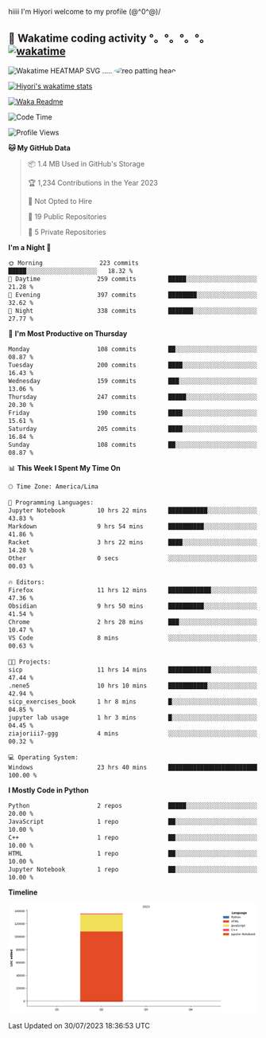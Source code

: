 hiiii I'm Hiyori welcome to my profile \(@^0^@)/

## 🦄 Wakatime coding activity °。°。°。°。[![wakatime](https://wakatime.com/badge/user/49dba2c5-26e1-43a7-9d07-e0f8613d1227.svg)](https://wakatime.com/@49dba2c5-26e1-43a7-9d07-e0f8613d1227) 
<img src="https://wakatime.com/share/@ziajoriii7/ef87015d-57e0-4afb-bb56-1a99a24ea312.svg" width="600" alt="Wakatime HEATMAP SVG"/> ..... <img src="https://i.postimg.cc/RFM2CQFY/reo-patting.webp" alt="reo patting head" width="200" style="border-radius: 50%;">

 [![Hiyori's wakatime stats](https://github-readme-stats.vercel.app/api/wakatime?username=ziajoriii7&theme=buefy&range=last_year&is_including_today=true&layout=compact)](https://github.com/anuraghazra/github-readme-stats)
 

[![Waka Readme](https://github.com/hiyorijl/hiyorijl/actions/workflows/Waka%20Readme.yml/badge.svg)](https://github.com/hiyorijl/hiyorijl/actions/workflows/Waka%20Readme.yml)

<!--START_SECTION:waka-->
![Code Time](http://img.shields.io/badge/Code%20Time-242%20hrs%2056%20mins-blue)

![Profile Views](http://img.shields.io/badge/Profile%20Views-0-blue)

**🐱 My GitHub Data** 

> 📦 1.4 MB Used in GitHub's Storage 
 > 
> 🏆 1,234 Contributions in the Year 2023
 > 
> 🚫 Not Opted to Hire
 > 
> 📜 19 Public Repositories 
 > 
> 🔑 5 Private Repositories 
 > 
**I'm a Night 🦉** 

```text
🌞 Morning                223 commits         █████░░░░░░░░░░░░░░░░░░░░   18.32 % 
🌆 Daytime                259 commits         █████░░░░░░░░░░░░░░░░░░░░   21.28 % 
🌃 Evening                397 commits         ████████░░░░░░░░░░░░░░░░░   32.62 % 
🌙 Night                  338 commits         ███████░░░░░░░░░░░░░░░░░░   27.77 % 
```
📅 **I'm Most Productive on Thursday** 

```text
Monday                   108 commits         ██░░░░░░░░░░░░░░░░░░░░░░░   08.87 % 
Tuesday                  200 commits         ████░░░░░░░░░░░░░░░░░░░░░   16.43 % 
Wednesday                159 commits         ███░░░░░░░░░░░░░░░░░░░░░░   13.06 % 
Thursday                 247 commits         █████░░░░░░░░░░░░░░░░░░░░   20.30 % 
Friday                   190 commits         ████░░░░░░░░░░░░░░░░░░░░░   15.61 % 
Saturday                 205 commits         ████░░░░░░░░░░░░░░░░░░░░░   16.84 % 
Sunday                   108 commits         ██░░░░░░░░░░░░░░░░░░░░░░░   08.87 % 
```


📊 **This Week I Spent My Time On** 

```text
🕑︎ Time Zone: America/Lima

💬 Programming Languages: 
Jupyter Notebook         10 hrs 22 mins      ███████████░░░░░░░░░░░░░░   43.83 % 
Markdown                 9 hrs 54 mins       ██████████░░░░░░░░░░░░░░░   41.86 % 
Racket                   3 hrs 22 mins       ████░░░░░░░░░░░░░░░░░░░░░   14.28 % 
Other                    0 secs              ░░░░░░░░░░░░░░░░░░░░░░░░░   00.03 % 

🔥 Editors: 
Firefox                  11 hrs 12 mins      ████████████░░░░░░░░░░░░░   47.36 % 
Obsidian                 9 hrs 50 mins       ██████████░░░░░░░░░░░░░░░   41.54 % 
Chrome                   2 hrs 28 mins       ███░░░░░░░░░░░░░░░░░░░░░░   10.47 % 
VS Code                  8 mins              ░░░░░░░░░░░░░░░░░░░░░░░░░   00.63 % 

🐱‍💻 Projects: 
sicp                     11 hrs 14 mins      ████████████░░░░░░░░░░░░░   47.44 % 
.nene5                   10 hrs 10 mins      ███████████░░░░░░░░░░░░░░   42.94 % 
sicp_exercises_book      1 hr 8 mins         █░░░░░░░░░░░░░░░░░░░░░░░░   04.85 % 
jupyter lab usage        1 hr 3 mins         █░░░░░░░░░░░░░░░░░░░░░░░░   04.45 % 
ziajoriii7-ggg           4 mins              ░░░░░░░░░░░░░░░░░░░░░░░░░   00.32 % 

💻 Operating System: 
Windows                  23 hrs 40 mins      █████████████████████████   100.00 % 
```

**I Mostly Code in Python** 

```text
Python                   2 repos             █████░░░░░░░░░░░░░░░░░░░░   20.00 % 
JavaScript               1 repo              ██░░░░░░░░░░░░░░░░░░░░░░░   10.00 % 
C++                      1 repo              ██░░░░░░░░░░░░░░░░░░░░░░░   10.00 % 
HTML                     1 repo              ██░░░░░░░░░░░░░░░░░░░░░░░   10.00 % 
Jupyter Notebook         1 repo              ██░░░░░░░░░░░░░░░░░░░░░░░   10.00 % 
```



**Timeline**

![Lines of Code chart](https://raw.githubusercontent.com/hiyorijl/hiyorijl/main/assets/bar_graph.png)


 Last Updated on 30/07/2023 18:36:53 UTC
<!--END_SECTION:waka-->
